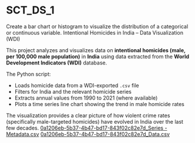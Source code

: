 # SCT_DS_1
Create a bar chart or histogram to visualize the distribution of a categorical or continuous variable. 
Intentional Homicides in India – Data Visualization (WDI)

This project analyzes and visualizes data on **intentional homicides (male, per 100,000 male population)** in **India** using data extracted from the **World Development Indicators (WDI)** database.

The Python script:

* Loads homicide data from a WDI-exported `.csv` file
* Filters for India and the relevant homicide series
* Extracts annual values from 1990 to 2021 (where available)
* Plots a time series line chart showing the trend in male homicide rates

The visualization provides a clear picture of how violent crime rates (specifically male-targeted homicides) have evolved in India over the last few decades.
[0a1206eb-5b37-4b47-bd17-843f02c82e7d_Series - Metadata.csv](https://github.com/user-attachments/files/20924881/0a1206eb-5b37-4b47-bd17-843f02c82e7d_Series.-.Metadata.csv)
[0a1206eb-5b37-4b47-bd17-843f02c82e7d_Data.csv](https://github.com/user-attachments/files/20924880/0a1206eb-5b37-4b47-bd17-843f02c82e7d_Data.csv)
